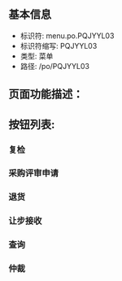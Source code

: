 
## 基本信息

- 标识符: menu.po.PQJYYL03
- 标识符缩写: PQJYYL03
- 类型: 菜单
- 路径: /po/PQJYYL03

## 页面功能描述：





## 按钮列表:


### 复检



### 采购评审申请



### 退货



### 让步接收



### 查询



### 仲裁


